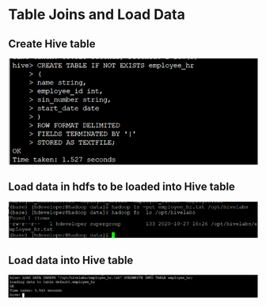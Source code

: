 # Table Joins and Load Data

## Create Hive table
![Alt text](/screen_shots/demo2/Screenshot_1.png?raw=true "Simple Code on IPython Notebooks")

## Load data in hdfs to be loaded into Hive table
![Alt text](/screen_shots/demo2/Screenshot_3.png?raw=true "Simple Code on IPython Notebooks")

## Load data into Hive table
![Alt text](/screen_shots/demo2/Screenshot_2.png?raw=true "Simple Code on IPython Notebooks")
